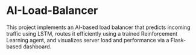 # AI-Load-Balancer
This project implements an AI-based load balancer that predicts incoming traffic using LSTM, routes it efficiently using a trained Reinforcement Learning agent, and visualizes server load and performance via a Flask-based dashboard.
